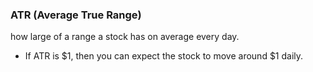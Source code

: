 
### ATR (Average True Range)
how large of a range a stock has on average every day. 
- If ATR is $1, then you can expect the stock to move around $1 daily.
